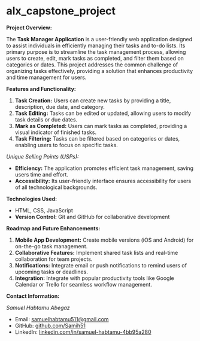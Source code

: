 # alx_capstone_project

**Project Overview:**

The **Task Manager Application** is a user-friendly web application designed to assist individuals in efficiently managing their tasks and to-do lists. Its primary purpose is to streamline the task management process, allowing users to create, edit, mark tasks as completed, and filter them based on categories or dates. This project addresses the common challenge of organizing tasks effectively, providing a solution that enhances productivity and time management for users.

**Features and Functionality:**

1. **Task Creation:** Users can create new tasks by providing a title, description, due date, and category.
2. **Task Editing:** Tasks can be edited or updated, allowing users to modify task details or due dates.
3. **Mark as Completed:** Users can mark tasks as completed, providing a visual indicator of finished tasks.
4. **Task Filtering:** Tasks can be filtered based on categories or dates, enabling users to focus on specific tasks.


*Unique Selling Points (USPs):*

- **Efficiency:** The application promotes efficient task management, saving users time and effort.
- **Accessibility:** Its user-friendly interface ensures accessibility for users of all technological backgrounds.

**Technologies Used:**

-  HTML, CSS, JavaScript
- **Version Control:** Git and GitHub for collaborative development



**Roadmap and Future Enhancements:**

1. **Mobile App Development:** Create mobile versions (iOS and Android) for on-the-go task management.
2. **Collaborative Features:** Implement shared task lists and real-time collaboration for team projects.
3. **Notifications:** Integrate email or push notifications to remind users of upcoming tasks or deadlines.
4. **Integration:** Integrate with popular productivity tools like Google Calendar or Trello for seamless workflow management.

**Contact Information:**

*Samuel Habtamu Abegaz*

- Email: samuelhabtamu511@gmail.com
- GitHub: [github.com/Samih51](https://github.com/Samih51)
- LinkedIn: [linkedin.com/in/samuel-habtamu-4bb95a280](https://www.linkedin.com/in/samuel-habtamu-4bb95a280)

